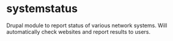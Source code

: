 systemstatus
============

Drupal module to report status of various network systems. Will automatically check websites and report results to users.